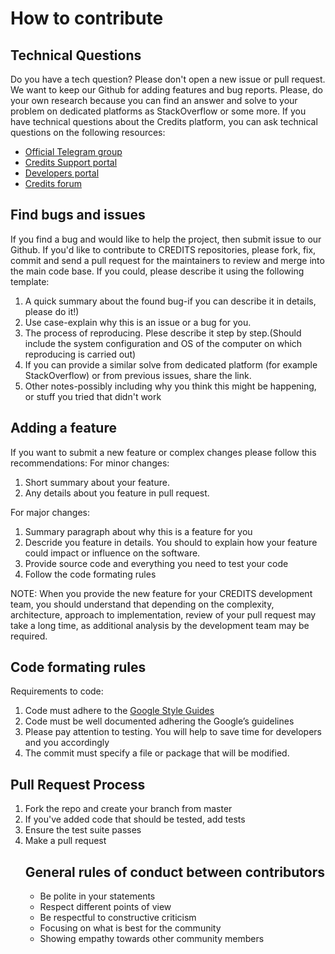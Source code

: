<h1>How to contribute</h1>
<h2>Technical Questions</h2>
<p>Do you have a tech question? Please don't open a new issue or pull request. We want to keep our Github for adding features and bug reports. Please, do your own research because you can find an answer and solve to your problem on dedicated platforms as StackOverflow or some more.
If you have technical questions about the Credits platform, you can ask technical questions on the following resources:</p>
<ul>
<li><a href="https://t.me/creditscom">Official Telegram group</a></li>
<li><a href="https://support.credits.com/">Credits Support portal</a></li>
<li><a href="https://developers.credits.com/">Developers portal</a></li>
<li><a href="http://forum.credits.com/">Credits forum</a></li>
</ul>
<h2>Find bugs and issues</h2>
<p>If you find a bug and would like to help the project, then submit issue to our Github. If you'd like to contribute to CREDITS repositories, please fork, fix, commit and send a pull request for the maintainers to review and merge into the main code base.
If you could, please describe it using the following template:</p>
<ol style='1'>
<li>A quick summary about the found bug-if you can describe it in details, please do it!)</li>
<li>Use case-explain why this is an issue or a bug for you.</li>
<li>The process of reproducing. Plese describe it step by step.(Should include the system configuration and OS of the computer on which reproducing is carried out)</li>
<li>If you can provide a similar solve from dedicated platform (for example StackOverflow) or from previous issues, share the link.</li>
<li>Other notes-possibly including why you think this might be happening, or stuff you tried that didn't work</li>
</ol>
<h2>Adding a feature</h2>
If you want to submit a new feature or complex changes please follow this recommendations:
For minor changes:
<ol style='1'>
<li>Short summary about your feature.</li>
<li>Any details about you feature in pull request.</li>
</ol>
For major changes:
<ol style='1'>
<li>Summary paragraph about why this is a feature for you</li>
<li>Descride you feature in details. You should to explain how your feature could impact or influence on the software.</li>
<li>Provide source code and everything you need to test your code</li>
<li>Follow the code formating rules</li>
</ol>
<p>NOTE: When you provide the new feature for your CREDITS development team, you should understand that depending on the complexity, architecture, approach to implementation, review of your pull request may take a long time, as additional analysis by the development team may be required.</p>
<h2> Code formating rules</h2>
<p>Requirements to code:</p>
<ol style='1'>
<li>Code must adhere  to the <a href="https://google.github.io/styleguide/">Google Style Guides</a></li>
<li>Code must be well documented adhering the Google’s guidelines</li>
<li>Please pay attention to testing. You will help to save time for developers and you accordingly</li>
<li> The commit must specify a file or package that will be modified.</li>
</ol>
<h2>Pull Request Process</h2>
<ol style='1'>
<li>Fork the repo and create your branch from master</li>
<li>If you've added code that should be tested, add tests</li>
<li>Ensure the test suite passes</li>
<li>Make a pull request</li>
<h2>General rules of conduct between contributors</h2>
<ul>
<li>Be polite in your statements</li>
<li>Respect different points of view</li>
<li>Be respectful to constructive criticism</li>
<li>Focusing on what is best for the community</li>
<li>Showing empathy towards other community members</li>
</ul>
